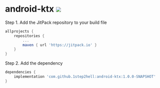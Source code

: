 # android-ktx [![](https://jitpack.io/v/1step2hell/android-ktx.svg)](https://jitpack.io/#1step2hell/android-ktx)

Step 1. Add the JitPack repository to your build file
```groovy
allprojects {
	repositories {
		...
		maven { url 'https://jitpack.io' }
	}
}
```

Step 2. Add the dependency
```groovy
dependencies {
    implementation 'com.github.1step2hell:android-ktx:1.0.0-SNAPSHOT'
}
```